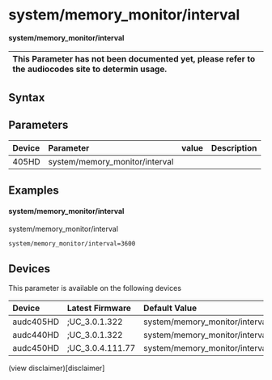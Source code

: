 ﻿---
description: system/memory_monitor/interval
search: false
---

# system/memory_monitor/interval

#### system/memory_monitor/interval


| This Parameter has not been documented yet, please refer to the audiocodes site to determin usage.  | 
| :--- |

## Syntax

## Parameters
|Device|Parameter|value|Description|
|:---|:---|:---|:---|
| 405HD | system/memory_monitor/interval |  |  |

## Examples
#### system/memory_monitor/interval

system/memory_monitor/interval

```
system/memory_monitor/interval=3600
```

## Devices
This parameter is available on the following devices

| Device | Latest Firmware | Default Value |
|:---|:---|:---|
| audc405HD | ;UC_3.0.1.322 | system/memory_monitor/interval=3600 
| audc440HD | ;UC_3.0.1.322 | system/memory_monitor/interval=3600 
| audc450HD | ;UC_3.0.4.111.77 | system/memory_monitor/interval=100 

(view disclaimer)[disclaimer]
